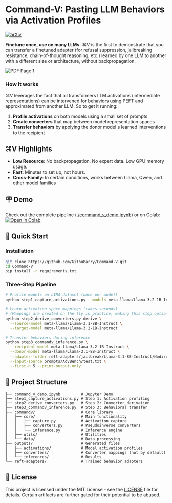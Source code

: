 # Command-V: Pasting LLM Behaviors via Activation Profiles 
[![arXiv](https://img.shields.io/badge/arXiv-Preprint%20available-red.svg)](https://arxiv.org/abs/2506.19140)

**Finetune once, use on many LLMs.** ⌘V is the first to demonstrate that you can transfer a finetuned adapter (for refusal suppression, jailbreaking resistance, chain-of-thought reasoning, etc.) learned by one LLM to another with a different size or architecture, without backpropagation.

![PDF Page 1](commandv/Overview.png)
### How it works
⌘V leverages the fact that all transformers LLM activations (intermediate representations) can be intervened for behaviors using PEFT and approximated from another LLM. So to get it running:
1. **Profile activations** on both models using a small set of prompts
2. **Create converters** that map between model representation spaces
3. **Transfer behaviors** by applying the donor model's learned interventions to the recipient



## ⌘V Highlights

- **Low Resource**: No backpropagation. No expert data. Low GPU memory usage. 
- **Fast**: Minutes to set up, not hours.
- **Cross-Family**: In certain conditions, works between Llama, Qwen, and other model families


## 🪧 Demo

Check out the complete pipeline ([./command_v_demo.ipynb](https://github.com/GithuBarry/Command-V/blob/main/command_v_demo.ipynb)) or on Colab:
[![Open In Colab](https://colab.research.google.com/assets/colab-badge.svg)](https://colab.research.google.com/github/GithuBarry/Command-V/blob/main/command_v_demo.ipynb) 


## 🎯 Quick Start

### Installation

```bash
git clone https://github.com/GithuBarry/Command-V.git
cd Command-V
pip install -r requirements.txt
```

### Three-Step Pipeline
```bash
# Profile models on LIMA dataset (once per model)
python step1_capture_activations.py --models meta-llama/Llama-3.2-1B-Instruct meta-llama/Llama-3.1-8B-Instruct
```
```bash
# Learn activation space mappings (takes seconds)
# (Mappings are created on the fly in practice, making this step optional.)
python step2_derive_converters.py derive \
  --source-model meta-llama/Llama-3.1-8B-Instruct \
  --target-model meta-llama/Llama-3.2-1B-Instruct
```
```bash
# Transfer behaviors during inference
python step3_commandv_inference.py \
  --recipient-model meta-llama/Llama-3.2-1B-Instruct \
  --donor-model meta-llama/Llama-3.1-8B-Instruct \
  --adapter-folder reft-adapters/jailbreak/Llama-3.1-8B-Instruct/NodireftIntervention/l1/walledai--AdvBench/L0;2;4;6;8;10;12;14;16;18;20;22;24;26;28;30 \
  --input-source prompts/AdvBench/test.txt \
  --first-n 5 --print-output-only
```

## 📁 Project Structure

```
├── command_v_demo.ipynb         # Jupyter Demo
├── step1_capture_activations.py # Step 1: Activation profiling
├── step2_derive_converters.py   # Step 2: Converter derivation  
├── step3_commandv_inference.py  # Step 3: Behavioral transfer
├── commandv/                    # Core library
│   ├── core/                    # Main functionality
│   │   ├── capture.py           # Activation capture
│   │   ├── converters.py        # Pseudoinverse converters
│   │   └── inference.py         # Inference engine
│   ├── utils/                   # Utilities
│   └── data/                    # Data processing
├── outputs/                     # Generated files
│   ├── activations/             # Model activation profiles
│   ├── converters/              # Converter mappings (not by default)
│   └── inferences/              # Results
└── reft-adapters/               # Trained behavior adapters
```


## 📄 License

This project is licensed under the MIT License - see the [LICENSE](LICENSE) file for details.
Certain artifacts are further gated for their potential to be abused.
